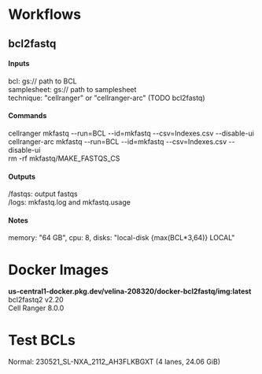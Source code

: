 # Workflows

## bcl2fastq

#### Inputs
bcl: gs:// path to BCL  
samplesheet: gs:// path to samplesheet  
technique: "cellranger" or "cellranger-arc" (TODO bcl2fastq)

#### Commands
cellranger mkfastq --run=BCL --id=mkfastq --csv=Indexes.csv --disable-ui  
cellranger-arc mkfastq --run=BCL --id=mkfastq --csv=Indexes.csv --disable-ui  
rm -rf mkfastq/MAKE_FASTQS_CS  

#### Outputs
/fastqs: output fastqs  
/logs: mkfastq.log and mkfastq.usage

#### Notes
memory: "64 GB", cpu: 8, disks: "local-disk {max(BCL*3,64)} LOCAL"


# Docker Images
**us-central1-docker.pkg.dev/velina-208320/docker-bcl2fastq/img:latest**  
bcl2fastq2 v2.20  
Cell Ranger 8.0.0



# Test BCLs
Normal: 230521_SL-NXA_2112_AH3FLKBGXT (4 lanes, 24.06 GiB)
